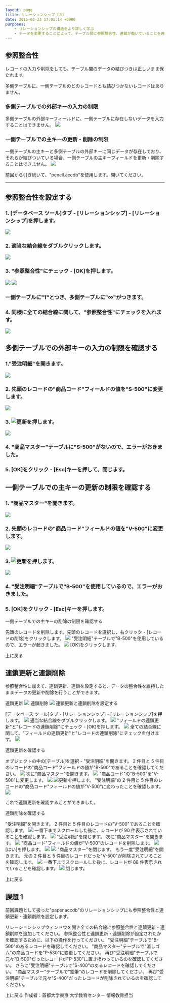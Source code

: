 ```yaml
---
layout: page
title: リレーションシップ（３）
date: 2015-03-23 17:01:14 +0900
purposes:
    - リレーションシップの構造をより詳しく学ぶ
    - データを変更することによって、テーブル間に参照整合性、連鎖が働いていることを再確認する
---
```



参照整合性
--------------
レコードの入力や削除をしても、テーブル間のデータの結びつきは正しいまま保たれます。

多側テーブルに、一側テーブルのどのレコードとも結びつかないレコードはありません。

### 多側テーブルでの外部キーの入力の制限

多側テーブルの外部キーフィールドに、一側テーブルに存在しないデータを入力することはできません。
![](explainchain1.png)

### 一側テーブルでの主キーの更新・削除の制限

一側テーブルの主キーと多側テーブルの外部キーに同じデータが存在しており、それらが結びついている場合、一側テーブルの主キーフィールドを更新・削除することはできません。
![](explainchain2.png)

前回から引き続いて、"pencil.accdb"を使用します。開いてください。

---
## 参照整合性を設定する

### 1. [データベース ツール]タブ - [リレーションシップ] - [リレーションシップ]を押します。
![](refintegrity1.png)
### 2. 適当な結合線をダブルクリックします。
![](refintegrity2.png)
### 3. "参照整合性"にチェック - [OK]を押します。
![](refintegrity3.png)
![](refintegrity4.png)
### 一側テーブルに"1"とつき、多側テーブルに"∞"がつきます。
### 4. 同様に全ての結合線に関して、"参照整合性"にチェックを入れます。
![](refintegrity5.png)


多側テーブルでの外部キーの入力の制限を確認する
--------------
### 1."受注明細"を開きます。
![](orderdetails1.png)
### 2. 先頭のレコードの"商品コード"フィールドの値を"S-500"に変更します。
![](orderdetails2.png)
### 3. ![更新](quicksave.png)を押します。
![](orderdetails3.png)
### 4. "商品マスター"テーブルに"S-500"がないので、エラーがおきました。
### 5. [OK]をクリック - [Esc]キーを押して、閉じます。


一側テーブルでの主キーの更新の制限を確認する
--------------
### 1. "商品マスター"を開きます。
![](goods1.png)
### 2. 先頭のレコードの"商品コード"フィールドの値を"V-500"に変更します。
![](goods2.png)
### 3. ![更新](quicksave.png)を押します。
![](goods3.png)
### 4. "受注明細"テーブルで"B-500"を使用しているので、エラーがおきました。
### 5. [OK]をクリック - [Esc]キーを押します。

一側テーブルでの主キーの削除の制限を確認する

先頭のレコードを削除します。先頭のレコードを選択し、右クリック - [レコードの削除]をクリックします。
![](delgoods1.png)
"受注明細"テーブルで"B-500"を使用しているので、エラーが起きました。
![](delgoods2.png)
[OK]をクリックします。

上に戻る

連鎖更新と連鎖削除
--------------
参照整合性に加えて、連鎖更新、連鎖を設定すると、データの整合性を維持したままデータの更新や削除を行うことができます。

連鎖更新
![](explainchain3.png)
連鎖削除
![](explainchain4.png)
連鎖更新と連鎖削除を設定する

[データベース ツール]タブ - [リレーションシップ] - [リレーションシップ]を押します。
![](chain1.png)
適当な結合線をダブルクリックします。
![](chain2.png)
"フィールドの連鎖更新"と"レコードの連鎖削除"にチェック - [OK]を押します。
![](chain3.png)
全ての結合線に関して、"フィールドの連鎖更新"と"レコードの連鎖削除"にチェックを付けます。
![](chain4.png)

連鎖更新を確認する

オブジェクトの中の[テーブル]を選択 - "受注明細"を開きます。
2 件目と 5 件目のレコードの"商品コード"フィールドの値が"B-500"であることを確認してください。
![](chainrefinteg1.png)
次に"商品マスター"を開きます。
![](chainrefinteg2.png)
"商品コード"の"B-500"を"V-500"に変更します。
![](chainrefinteg3.png)
![更新](quicksave.png)を押します。
"受注明細"の 2 件目と 5 件目のレコードの"商品コード"フィールドの値が"V-500"に変わったことを確認します。
![](chainrefinteg4.png)

これで連鎖更新を確認することができました。 

連鎖削除を確認する

"受注明細"を開きます。
2 件目と 5 件目のレコードの"V-500"であることを確認します。
![](delrefinteg1.png)
一番下までスクロールした後に、レコードが 90 件表示されていることを確認します。
![](delrefinteg2.png)
"受注明細"を閉じます。
次に"商品マスター"を開きます。
![](delrefinteg3.png)
"商品コード"フィールドの値が"V-500"のレコードを削除します。
![](delrefinteg4.png)
[はい]を押します。
![](delrefinteg5.png)
![](delrefinteg6.png)
"商品マスター"を閉じます。
もう一度"受注明細"を開きます。
元の 2 件目と 5 件目のレコードだった"V-500"が削除されていることを確認します。
![](delrefinteg7.png)
一番下までスクロールした後に、レコードが 88 件表示されていることを確認します。
![](delrefinteg8.png)
閉じます。

上に戻る


課題 1
--------------
前回課題として扱った"paper.accdb"のリレーションシップにも参照整合性と連鎖更新・連鎖削除を設定します。

リレーションシップウィンドウを開き全ての結合線に参照整合性と連鎖更新・連鎖削除を追加してください。
参照整合性と連鎖更新・連鎖削除が設定されたかを確認するために、以下の操作を行ってください。
"受注明細"テーブルで"B-500"のあるレコードを確認してください。
"商品マスター"テーブルで"消しゴム"の商品コードを"P-530"に変更してください。
再び"受注明細"テーブルで元々"B-500"だったレコードが"P-530"に置き換わっているのを確認してください。
さらに"受注明細"テーブルで"S-400"のあるレコードを確認してください。
"商品マスター"テーブルで"鉛筆"のレコードを削除してください。
再び"受注明細"テーブルで元々"S-400"だったレコードが削除されているのを確認してください。

上に戻る
作成者：首都大学東京 大学教育センター 情報教育担当
